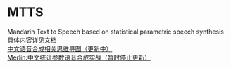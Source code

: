 # MTTS
Mandarin Text to Speech based on statistical parametric speech synthesis  
具体内容详见文档  
[中文语音合成相关思维导图（更新中）](http://naotu.baidu.com/file/efd4f580e80ed57c7bef115f2d7d5813?token=9b6dd5d2e4bc5b95)  
[Merlin:中文统计参数语音合成实战（暂时停止更新）](https://github.com/Jackiexiao/MTTS/blob/master/merlin_Mandarionn_tts.md)  

